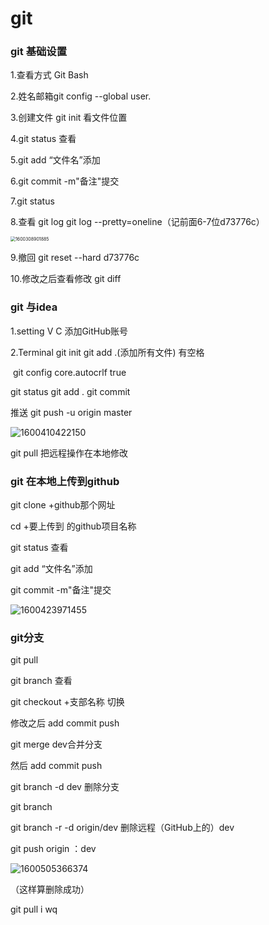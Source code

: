 # git

### git 基础设置

1.查看方式 Git Bash

2.姓名邮箱git config  --global  user.

3.创建文件  git init 看文件位置

4.git status 查看

5.git add “文件名”添加

6.git commit -m"备注"提交

7.git status

8.查看 git log      git log --pretty=oneline（记前面6-7位d73776c）

<img src="C:\Users\admin\AppData\Roaming\Typora\typora-user-images\1600308901885.png" alt="1600308901885" style="zoom:50%;" />

9.撤回 git  reset --hard d73776c

10.修改之后查看修改  git diff

### git 与idea

1.setting      V C    添加GitHub账号

2.Terminal       git init      git add .(添加所有文件) 有空格

​    git config core.autocrlf true

git status     git add .   git commit

推送  git push -u origin master

![1600410422150](C:\Users\admin\AppData\Roaming\Typora\typora-user-images\1600410422150.png)

git pull  把远程操作在本地修改

### git 在本地上传到github

git clone +github那个网址

cd  +要上传到 的github项目名称

git status 查看

git add “文件名”添加

git commit -m"备注"提交



![1600423971455](C:\Users\admin\AppData\Roaming\Typora\typora-user-images\1600423971455.png)

### git分支

git pull 

git branch 查看

git checkout +支部名称   切换

修改之后 add commit push



git merge dev合并分支 

然后 add commit push



git branch -d dev 删除分支

git branch 

git branch -r -d origin/dev  删除远程（GitHub上的）dev

git push origin ：dev

![1600505366374](C:\Users\admin\AppData\Roaming\Typora\typora-user-images\1600505366374.png)

（这样算删除成功）

git pull    i     wq